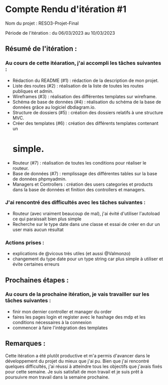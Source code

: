 # Compte Rendu d'itération #1

Nom du projet : RESO3-Projet-Final

Période de l'itération : du 06/03/2023 au 10/03/2023

## Résumé de l'itération :

### Au cours de cette itéaration, j'ai accompli les tâches suivantes :
- Rédaction du README (#1) : rédaction de la description de mon projet.
- Liste des routes (#2) : réalisation de la liste de toutes les routes publiques et admin.
- Wireframes (#3) : réalisation des différentes templates sur wireframe.
- Schéma de base de données (#4) : réalisation du schéma de la base de données grâce au logiciel dbdiagram.io.
- Structure de dossiers (#5) : création des dossiers relatifs à une structure MVC.
- Créer des templates (#6) : création des différents templates contenant un <h1> simple.
- Routeur (#7) : réalisation de toutes les conditions pour réaliser le routeur.
- Base de données (#7) : remplissage des différentes tables sur la base de données phpmyadmin.
- Managers et Controllers : création des users categories et products dans la base de données et finition des controllers et managers.

### J'ai rencontré des difficultés avec les tâches suivantes :
- Routeur (avec vraiment beaucoup de mal), j'ai évité d'utiliser l'autoload ce qui paraissait bien plus simple
- Recherche sur le type date dans une classe et essai de créer en dur un user mais aucun résultat

### Actions prises :
- explications de @vicous très utiles (et aussi @Valmonzo)
- changement du type date pour un type string car plus simple à utiliser et évite certaines erreurs 

## Prochaines étapes :

### Au cours de la prochaine itération, je vais travailler sur les tâches suivantes :
- finir mon dernier controller et manager du order
- faires les pages login et register avec le hashage des mdp et les conditions nécessaires à la connexion
- commencer à faire l'intégration des templates

## Remarques :

Cette itération a été plutôt productive et m'a permis d'avancer dans le développement du projet du mieux que j'ai pu.
Bien que j'ai rencontré quelques difficultés, j'ai réussi à atteindre tous les objectifs que j'avais fixés pour cette semaine.
Je suis satisfait de mon travail et je suis prêt à poursuivre mon travail dans la semaine prochaine.
